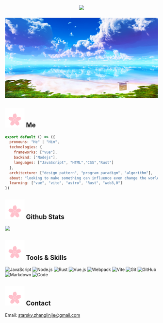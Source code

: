 <h1 align="center">
  <a href="https://git.io/typing-svg">
    <img src="https://readme-typing-svg.herokuapp.com/?lines=Hello,+There!+👋;Nice+to+meet+you!&center=true&size=30">
  </a>
</h1>


<div align="middle">
<img src="./BINARY/03.jpg" width="600" >
</div>

## <img src="./svg/sakura.svg"/>  Me

```js
export default () => ({
  pronouns: "He" | "Him",
  technologies: {
    frameworks: ["vue"],
    backEnd: ["Nodejs"],
    languages: ["JavaScript", "HTML","CSS","Rust"]
  },
  architecture: ["design pattern", "program paradigm", "algorithm"],
  about: "looking to make something can influence even change the world ~~~///(^v^)\\\~~~",
  learning: ["vue", "vite", "astro", "Rust", "web3,0"]
})                                                                                                   
```

## <img src="./svg/sakura.svg"/>  Github Stats

<img src="https://bad-apple-github-readme.vercel.app/api?show_bg=1&username=trueLoving">

## <img src="./svg/sakura.svg"/>  Tools & Skills

![JavaScript](https://img.shields.io/badge/-JavaScript-333333?style=flat&logo=JavaScript)
![Node.js](https://img.shields.io/badge/-Node.js-333333?style=flat&logo=node.js)
![Rust](https://img.shields.io/badge/-Rust-333333?style=flat&logo=rust&logoColor=blue)
![Vue.js](https://img.shields.io/badge/-VueJS-333333?style=flat&logo=Vue.js)
![Webpack](https://img.shields.io/badge/-Webpack-333333?style=flat&logo=Webpack)
![Vite](https://img.shields.io/badge/-Vite-333333?style=flat&logo=Vite)
![Git](https://img.shields.io/badge/-Git-333333?style=flat&logo=git)
![GitHub](https://img.shields.io/badge/-GitHub-333333?style=flat&logo=github)
![Markdown](https://img.shields.io/badge/-Markdown-333333?style=flat&logo=markdown)
![Code](https://img.shields.io/badge/-Code-333333?style=flat&logo=visualstudiocode&logoColor=blue)

## <img src="./svg/sakura.svg"/> Contact
Email: starsky.zhanglinjie@gmail.com

<!--<a href="https://t.me/moepoi" target="_blank"><img src="https://img.shields.io/badge/Telegram-%40moepoi-28a8ea"></a>
<a rel="me" href="https://moe.onl/@moepoi" target="_blank"><img src="https://img.shields.io/badge/Mastodon-%40moepoi-blueviolet"></a>
<a href="https://linkedin.com/in/moepoi" target="_blank"><img src="https://img.shields.io/badge/LinkedIn-moepoi-informational"></a>
<a href="https://moepoi.dev" target="_blank"><img src="https://img.shields.io/badge/Personal%20Site-moepoi.dev-red"></a>
<a href="mailto:moe@poi.lol"><img src="https://img.shields.io/badge/Email-moe%40poi.lol-orange"></a>
-->
 
